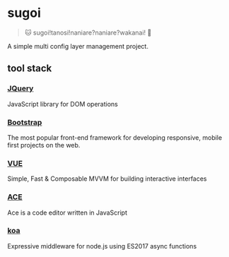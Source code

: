 # sugoi
> :cat: sugoi!tanosi!naniare?naniare?wakanai! :penguin:

A simple multi config layer management project.

## tool stack

### [JQuery](https://github.com/jquery/jquery)
JavaScript library for DOM operations

### [Bootstrap](https://github.com/twbs/bootstrap)
The most popular front-end framework for developing responsive, mobile first projects on the web.

### [VUE](https://github.com/vuejs/vue)
Simple, Fast & Composable MVVM for building interactive interfaces

### [ACE](https://github.com/ajaxorg/ace-builds)
Ace is a code editor written in JavaScript

### [koa](https://github.com/koajs/koa)
Expressive middleware for node.js using ES2017 async functions